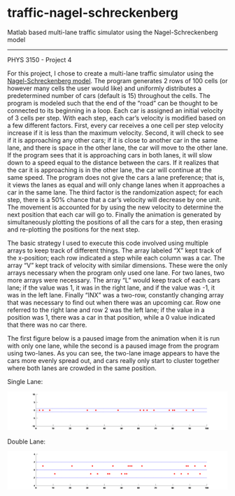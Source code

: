 # traffic-nagel-schreckenberg
Matlab based multi-lane traffic simulator using the Nagel-Schreckenberg model

*****

PHYS 3150 - Project 4


<p> For this project, I chose to create a multi-lane traffic simulator using the <a href="https://en.wikipedia.org/wiki/Nagel%E2%80%93Schreckenberg_model#Outline_of_the_model">Nagel-Schreckenberg model</a>.  The program generates 2 rows of 100 cells (or however many cells the user would like) and uniformly distributes a predetermined number of cars (default is 15) throughout the cells.  The program is modeled such that the end of the “road” can be thought to be connected to its beginning in a loop.  Each car is assigned an initial velocity of 3 cells per step.  With each step, each car’s velocity is modified based on a few different factors.  First, every car receives a one cell per step velocity increase if it is less than the maximum velocity.  Second, it will check to see if it is approaching any other cars; if it is close to another car in the same lane, and there is space in the other lane, the car will move to the other lane.  If the program sees that it is approaching cars in both lanes, it will slow down to a speed equal to the distance between the cars.  If it realizes that the car it is approaching is in the other lane, the car will continue at the same speed.  The program does not give the cars a lane preference; that is, it views the lanes as equal and will only change lanes when it approaches a car in the same lane.  The third factor is the randomization aspect; for each step, there is a 50% chance that a car’s velocity will decrease by one unit.  The movement is accounted for by using the new velocity to determine the next position that each car will go to. Finally the animation is generated by simultaneously plotting the positions of all the cars for a step, then erasing and re-plotting the positions for the next step. </p>
<p> The basic strategy I used to execute this code involved using multiple arrays to keep track of different things.  The array labeled “X” kept track of the x-position; each row indicated a step while each column was a car.  The array “V” kept track of velocity with similar dimensions.  These were the only arrays necessary when the program only used one lane.  For two lanes, two more arrays were necessary.  The array “L” would keep track of each cars lane; if the value was 1, it was in the right lane, and if the value was -1, it was in the left lane.  Finally “INX” was a two-row, constantly changing array that was necessary to find out when there was an upcoming car.  Row one referred to the right lane and row 2 was the left lane; if the value in a position was 1, there was a car in that position, while a 0 value indicated that there was no car there. </p>
<p> The first figure below is a paused image from the animation when it is run with only one lane, while the second is a paused image from the program using two-lanes.  As you can see, the two-lane image appears to have the cars more evenly spread out, and cars really only start to cluster together where both lanes are crowded in the same position. </p>

<p> Single Lane: </p>

![Single Lane](img/SingleLane.png)

<p> Double Lane: </p>

![Double Lane](img/DoubleLane.png)
